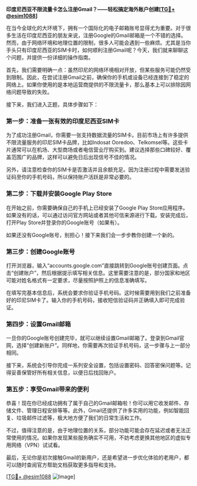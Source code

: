 **印度尼西亚不限流量卡怎么注册Gmail？——轻松搞定海外账户创建[[TG💪+ @esim1088](https://t.me/s/esim1088)]**

在当今全球化的大环境下，拥有一个国际化的电子邮箱账号显得尤为重要。对于很多生活在印度尼西亚的朋友来说，注册Google的Gmail邮箱是一个不错的选择。然而，由于网络环境和地理位置的限制，很多人可能会遇到一些麻烦。尤其是当你手头只有印度尼西亚的SIM卡时，如何顺利注册Gmail呢？今天，我们就来聊聊这个问题，并提供一份详细的操作指南。

首先，我们需要明确一点：虽然印尼的网络环境相对开放，但某些服务可能仍然受到限制。因此，在尝试注册Gmail之前，确保你的手机或设备已经连接到了稳定的网络上。如果你使用的是本地运营商提供的不限流量卡，那么基本上可以排除因网络问题导致的失败。

接下来，我们进入正题，具体步骤如下：

### 第一步：准备一张有效的印度尼西亚SIM卡

为了成功注册Gmail，你需要一张支持数据流量的SIM卡。目前市场上有许多提供不限流量服务的印尼SIM卡品牌，比如Indosat Ooredoo、Telkomsel等。这些卡片通常可以在机场、大型商场或者电信营业厅购买到。建议选择那些口碑较好、覆盖范围广的品牌，这样可以避免日后出现信号不佳的情况。

另外，请注意检查你的SIM卡是否激活并且余额充足。因为注册过程中需要发送验证码至你的手机号码，所以保持账户活跃是非常必要的。

### 第二步：下载并安装Google Play Store

在开始之前，你需要确保自己的手机上已经安装了Google Play Store应用程序。如果没有的话，可以通过访问官方网站或者其他可信来源进行下载。安装完成后，打开Play Store并登录你的Google账号（如果有）。

如果还没有Google账号，别担心！接下来我们会一步步教你创建一个新的。

### 第三步：创建Google账号

打开浏览器，输入“accounts.google.com”直接跳转到Google账号创建页面。点击“创建账户”，然后根据提示填写相关信息。这里需要注意的是，部分国家和地区可能对姓名格式有一定要求，尽量按照护照上的信息准确填写。

在填写完基本信息后，系统会要求你验证手机号码。这时候需要用到我们之前准备好的印尼SIM卡了。输入你的手机号码，接收短信验证码并正确填入即可完成验证。

### 第四步：设置Gmail邮箱

一旦你的Google账号创建完毕，就可以继续设置Gmail邮箱了。登录到Gmail官网，选择“创建新账户”。同样地，你需要再次验证手机号码，这一步骤与上一部分相同。

接下来，系统会引导你完成一系列安全设置，包括设置密码、回答密保问题等。记得妥善保管好所有相关信息，以便日后找回账户。

### 第五步：享受Gmail带来的便利

恭喜！现在你已经成功拥有了属于自己的Gmail邮箱啦！你可以用它收发邮件、存储文件、管理日程安排等等。此外，Gmail还提供了许多实用的功能，例如智能回复、垃圾邮件过滤等，极大地方便了我们的日常生活和工作。

不过，值得注意的是，由于地理位置的关系，部分功能可能会存在延迟或者无法正常使用的情况。如果你发现某些服务确实不可用，不妨考虑更换其他地区的虚拟专用网络（VPN）试试看。

最后，无论你是初次接触Gmail的新用户，还是希望进一步优化体验的老用户，都可以随时查阅官方帮助文档获取更多指导和支持。

[[TG💪+ @esim1088](https://t.me/s/esim1088) ![Image](https://i.postimg.cc/4NQfJmqS/Snipaste-2025-05-13-00-14-12.png)]